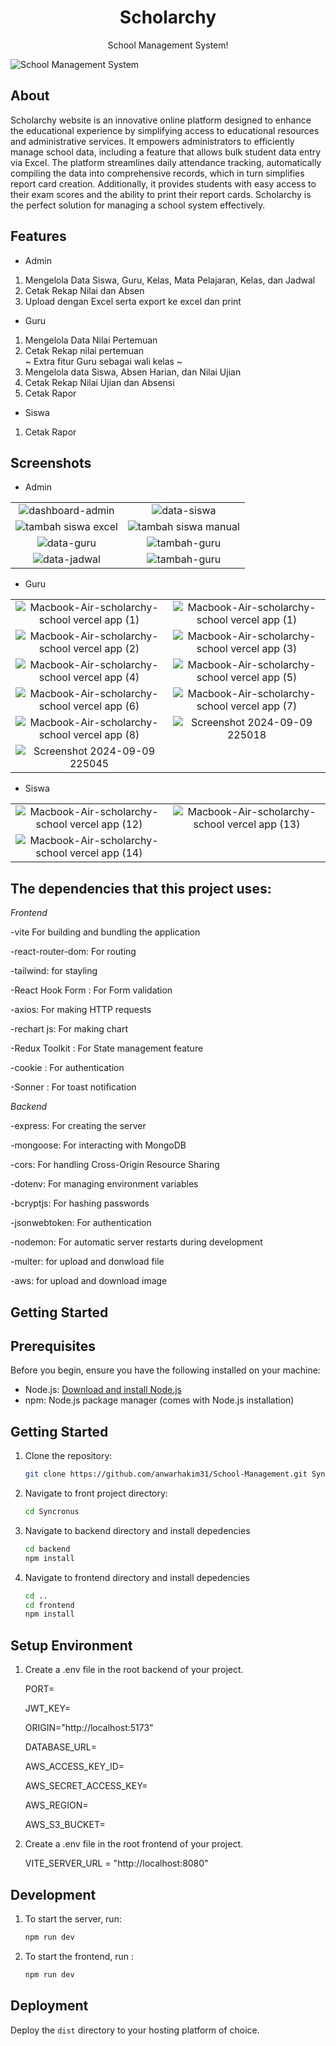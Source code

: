<div align="center">
  <h1>Scholarchy</h1>
  <p>School Management System!</p>
</div>

![School Management System](https://github.com/user-attachments/assets/0cdf67f4-eca2-4c0a-9b19-6f47a169bc6c)

## About

Scholarchy website is an innovative online platform designed to enhance the educational experience by simplifying access to educational resources and administrative services. It empowers administrators to efficiently manage school data, including a feature that allows bulk student data entry via Excel. The platform streamlines daily attendance tracking, automatically compiling the data into comprehensive records, which in turn simplifies report card creation. Additionally, it provides students with easy access to their exam scores and the ability to print their report cards. Scholarchy is the perfect solution for managing a school system effectively.

## Features

- Admin
1. Mengelola Data Siswa, Guru, Kelas, Mata Pelajaran, Kelas, dan Jadwal
2. Cetak Rekap Nilai dan Absen
3. Upload dengan Excel serta export ke excel dan print 
- Guru
1. Mengelola Data Nilai Pertemuan
2. Cetak Rekap nilai pertemuan  <br/>
~ Extra fitur Guru sebagai wali kelas ~ <br/>
1. Mengelola data Siswa, Absen Harian, dan Nilai Ujian 
2. Cetak Rekap Nilai Ujian dan Absensi
3. Cetak Rapor
- Siswa
1. Cetak Rapor
## Screenshots

* Admin

|                                                                      |                                                                      |
| :------------------------------------------------------------------: | :------------------------------------------------------------------: |
| ![dashboard-admin](https://github.com/user-attachments/assets/03a5f838-8cdb-4937-9868-f7757d4f06be) |![data-siswa](https://github.com/user-attachments/assets/6b3cd176-06b1-42a5-b776-1a5bea549ae0) |
| ![tambah siswa excel](https://github.com/user-attachments/assets/3aa7518e-9900-4a40-99d8-0f2399eb12cc)| ![tambah siswa manual](https://github.com/user-attachments/assets/d20128d5-b930-4f3a-bbc8-fec5a813f747) |
| ![data-guru](https://github.com/user-attachments/assets/e2d7b0a7-b8a9-4283-a7d5-2b601de6a05d) |![tambah-guru](https://github.com/user-attachments/assets/6f3cc7c7-0e4a-4729-ab18-18e59c27cdde) |
| ![data-jadwal](https://github.com/user-attachments/assets/ed986b8b-1a69-41d5-a4f6-a9b7ba8ff41f) |![tambah-guru](https://github.com/user-attachments/assets/6f3cc7c7-0e4a-4729-ab18-18e59c27cdde)|

* Guru

|                                                                      |                                                                      |
| :------------------------------------------------------------------: | :------------------------------------------------------------------: |
| ![Macbook-Air-scholarchy-school vercel app (1)](https://github.com/user-attachments/assets/415b6641-289f-434d-be2f-f680de3df46d) |![Macbook-Air-scholarchy-school vercel app (1)](https://github.com/user-attachments/assets/e702c964-8d1b-4c16-b789-ef1a7cc01181) |
|![Macbook-Air-scholarchy-school vercel app (2)](https://github.com/user-attachments/assets/80bc9c06-f4b2-440b-ac16-96759838441a)| ![Macbook-Air-scholarchy-school vercel app (3)](https://github.com/user-attachments/assets/b4eee000-c65c-4ad2-9d8d-6723002c2a12)
|![Macbook-Air-scholarchy-school vercel app (4)](https://github.com/user-attachments/assets/6d8b3cd0-c070-409e-96c0-9fe7fddffcba)|![Macbook-Air-scholarchy-school vercel app (5)](https://github.com/user-attachments/assets/a9269178-8c9c-420c-a1c6-a8ea8ceebea4)
|![Macbook-Air-scholarchy-school vercel app (6)](https://github.com/user-attachments/assets/6ad2da4e-3a18-43c1-b521-b6d7a0950eb7) |![Macbook-Air-scholarchy-school vercel app (7)](https://github.com/user-attachments/assets/637f3e2d-b193-4668-9fd3-5a9643e7259f)
|![Macbook-Air-scholarchy-school vercel app (8)](https://github.com/user-attachments/assets/0091974e-d3a8-4bcf-ae32-e28c38a24305)|![Screenshot 2024-09-09 225018](https://github.com/user-attachments/assets/016101ca-e9a2-4f3d-8ec4-626f70a1ddf3)
|![Screenshot 2024-09-09 225045](https://github.com/user-attachments/assets/bc8eb5fd-3e69-4c66-b367-87a4672fd28d)|

* Siswa

|                                                                      |                                                                      |
| :------------------------------------------------------------------: | :------------------------------------------------------------------: |
| ![Macbook-Air-scholarchy-school vercel app (12)](https://github.com/user-attachments/assets/4837d621-9746-40b0-bc46-286146a8abea) |![Macbook-Air-scholarchy-school vercel app (13)](https://github.com/user-attachments/assets/b747ac55-ba64-41a8-ab29-f66d13a50362)
|![Macbook-Air-scholarchy-school vercel app (14)](https://github.com/user-attachments/assets/eb7bf63a-34de-4564-abc7-408e5156a656)| 

## The dependencies that this project uses:

*Frontend*

-vite For building and bundling the application

-react-router-dom: For routing

-tailwind: for stayling

-React Hook Form : For Form validation

-axios: For making HTTP requests

-rechart js: For making chart

-Redux Toolkit : For State management feature

-cookie : For authentication

-Sonner : For toast notification


*Backend*

-express: For creating the server

-mongoose: For interacting with MongoDB

-cors: For handling Cross-Origin Resource Sharing

-dotenv: For managing environment variables

-bcryptjs: For hashing passwords

-jsonwebtoken: For authentication

-nodemon: For automatic server restarts during development

-multer: for upload and donwload file

-aws: for upload and download image


## Getting Started

## Prerequisites

Before you begin, ensure you have the following installed on your machine:

- Node.js: [Download and install Node.js](https://nodejs.org/)
- npm: Node.js package manager (comes with Node.js installation)

## Getting Started

1. Clone the repository:

   ```bash
   git clone https://github.com/anwarhakim31/School-Management.git Syncronus
   ```

2. Navigate to  front project directory:

     ```bash
     cd Syncronus
     ```

3.  Navigate to backend directory and install depedencies

     ```bash
     cd backend
     npm install
     ```

4.  Navigate to frontend directory and install depedencies
   
     ```bash
     cd ..
     cd frontend
     npm install 
     ```

## Setup Environment

1. Create a .env file in the root backend of your project.

    PORT=
   
    JWT_KEY=
   
    ORIGIN="http://localhost:5173"
   
    DATABASE_URL=
   
    AWS_ACCESS_KEY_ID= 
   
    AWS_SECRET_ACCESS_KEY= 
   
    AWS_REGION=
   
    AWS_S3_BUCKET=

3. Create a .env file in the root frontend of your project.
    
    VITE_SERVER_URL = "http://localhost:8080"

## Development

1. To start the  server, run:
  
     ```bash
     npm run dev
     ```
   
 2. To start the frontend, run :

    ```bash
    npm run dev
    ```

## Deployment

Deploy the `dist` directory to your hosting platform of choice.
